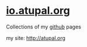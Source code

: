 # [io.atupal.org](http://io.atupal.org)

Collections of my [github](https://github.com/atupal) pages

my site: http://atupal.org
